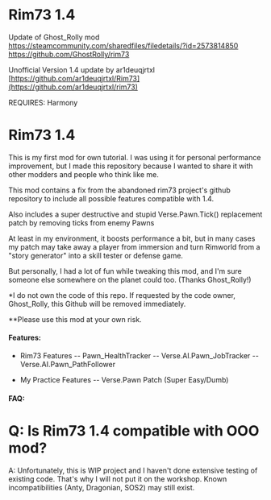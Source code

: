 # Rim73 1.4

Update of Ghost_Rolly mod
https://steamcommunity.com/sharedfiles/filedetails/?id=2573814850
https://github.com/GhostRolly/rim73

Unofficial Version 1.4 update by ar1deuqjrtxl
[https://github.com/ar1deuqjrtxl/Rim73](https://github.com/ar1deuqjrtxl/rim73)


REQUIRES: Harmony

# Rim73 1.4

This is my first mod for own tutorial. I was using it for personal performance improvement, but I made this repository because I wanted to share it with other modders and people who think like me.

This mod contains a fix from the abandoned rim73 project's github repository to include all possible features compatible with 1.4.

Also includes a super destructive and stupid Verse.Pawn.Tick() replacement patch by removing ticks from enemy Pawns

At least in my environment, it boosts performance a bit, but in many cases my patch may take away a player from immersion and turn Rimworld from a "story generator" into a skill tester or defense game.

But personally, I had a lot of fun while tweaking this mod, and I'm sure someone else somewhere on the planet could too. (Thanks Ghost_Rolly!)

*I do not own the code of this repo. If requested by the code owner, Ghost_Rolly, this Github will be removed immediately.

**Please use this mod at your own risk.

#### Features:

- Rim73 Features
-- Pawn_HealthTracker
-- Verse.AI.Pawn_JobTracker
-- Verse.AI.Pawn_PathFollower

- My Practice Features
-- Verse.Pawn Patch (Super Easy/Dumb)

#### FAQ:

# Q: Is Rim73 1.4 compatible with OOO mod?
A: Unfortunately, this is WIP project and I haven't done extensive testing of existing code. That's why I will not put it on the workshop. Known incompatibilities (Anty, Dragonian, SOS2) may still exist.
